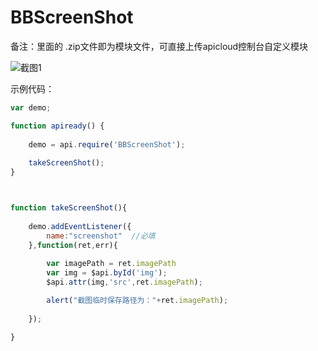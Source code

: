 # BBScreenShot

备注：里面的 .zip文件即为模块文件，可直接上传apicloud控制台自定义模块


![截图1](https://github.com/huaibaobao2017/BBScreenShot/raw/master/Screenshots/IMG_0844.PNG)

示例代码：

```javascript
var demo;

function apiready() {
    
    demo = api.require('BBScreenShot');
    
    takeScreenShot();
}



function takeScreenShot(){
    
    demo.addEventListener({
        name:"screenshot"  //必填
    },function(ret,err){
                          
        var imagePath = ret.imagePath
        var img = $api.byId('img');
        $api.attr(img,'src',ret.imagePath);

        alert("截图临时保存路径为："+ret.imagePath);
                
    });

}
```

